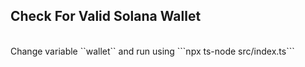 ## Check For Valid Solana Wallet
<br>
Change variable ``wallet`` and run using ```npx ts-node src/index.ts```
